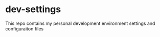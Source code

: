 # dev-settings
This repo contains my personal development environment settings and configuraiton files
